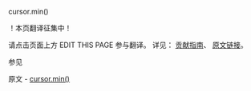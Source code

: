  cursor.min()

 ！本页翻译征集中！

请点击页面上方 EDIT THIS PAGE 参与翻译。
详见：
[贡献指南]( https://github.com/JinMuInfo/MongoDB-Manual-zh/blob/master/CONTRIBUTING.md )、
[原文链接](  https://docs.mongodb.com/manual/reference/method/cursor.min/  )。

 参见

原文 - [cursor.min()]( https://docs.mongodb.com/manual/reference/method/cursor.min/ )

